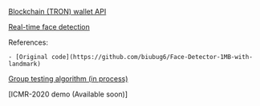 [Blockchain (TRON) wallet API](https://github.com/lamductan/TrxWalletApi)

[Real-time face detection](retina_face_optimization)

References:

    - [Original code](https://github.com/biubug6/Face-Detector-1MB-with-landmark)

[Group testing algorithm (in process)](https://github.com/phantrdat/group-testing)

[ICMR-2020 demo (Available soon)]
